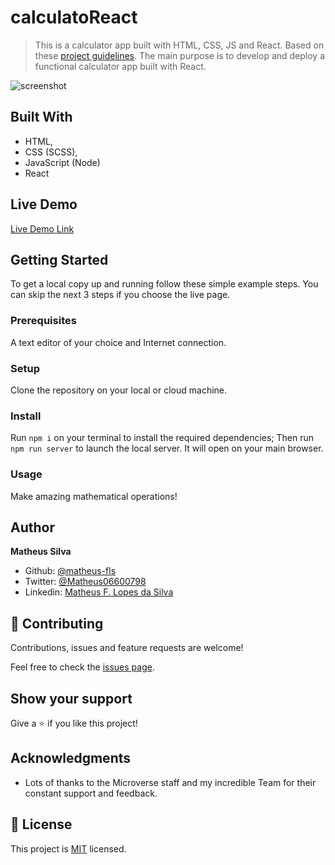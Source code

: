 # calculatoReact

> This is a calculator app built with HTML, CSS, JS and React. Based on these [project guidelines](https://github.com/microverseinc/project-react-calculator/blob/master/README.md). The main purpose is to develop and deploy a functional calculator app built with React.

![screenshot](https://raw.githubusercontent.com/microverseinc/project-react-calculator/master/images/calculator.png)

## Built With

- HTML,
- CSS (SCSS),
- JavaScript (Node)
- React

## Live Demo

[Live Demo Link](https://calculatoreact11.herokuapp.com/)

## Getting Started

To get a local copy up and running follow these simple example steps. You can skip the next 3 steps if you choose the live page.

### Prerequisites
  A text editor of your choice and Internet connection.
  
### Setup
  Clone the repository on your local or cloud machine.
  
### Install
  Run `npm i` on your terminal to install the required dependencies;
  Then run `npm run server` to launch the local server. It will open on your main browser.
  
### Usage
  Make amazing mathematical operations!
  
## Author

**Matheus Silva**

- Github: [@matheus-fls](https://github.com/matheus-fls)
- Twitter: [@Matheus06600798](https://twitter.com/Matheus06600798)
- Linkedin: [Matheus F. Lopes da Silva](https://www.linkedin.com/in/matheus-f-lopes-da-silva-05610a107/)

## 🤝 Contributing

Contributions, issues and feature requests are welcome!

Feel free to check the [issues page](https://github.com/matheus-fls/weather-app/issues).

## Show your support

Give a ⭐️ if you like this project!

## Acknowledgments

- Lots of thanks to the Microverse staff and my incredible Team for their constant support and feedback.

## 📝 License

This project is [MIT](lic.url) licensed.
